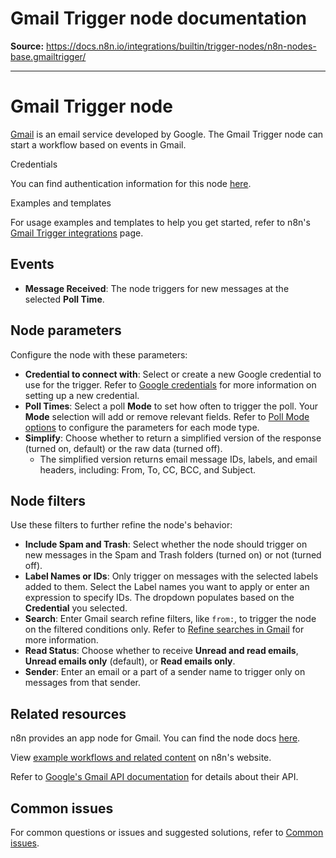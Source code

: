 # Gmail Trigger node documentation

**Source:** https://docs.n8n.io/integrations/builtin/trigger-nodes/n8n-nodes-base.gmailtrigger/

---

# Gmail Trigger node

[Gmail](https://www.gmail.com) is an email service developed by Google. The Gmail Trigger node can start a workflow based on events in Gmail.

Credentials

You can find authentication information for this node [here](../../credentials/google/).

Examples and templates

For usage examples and templates to help you get started, refer to n8n's [Gmail Trigger integrations](https://n8n.io/integrations/gmail-trigger/) page.

## Events

- **Message Received**: The node triggers for new messages at the selected **Poll Time**.

## Node parameters

Configure the node with these parameters:

- **Credential to connect with**: Select or create a new Google credential to use for the trigger. Refer to [Google credentials](../../credentials/google/) for more information on setting up a new credential.
- **Poll Times**: Select a poll **Mode** to set how often to trigger the poll. Your **Mode** selection will add or remove relevant fields. Refer to [Poll Mode options](poll-mode-options/) to configure the parameters for each mode type.
- **Simplify**: Choose whether to return a simplified version of the response (turned on, default) or the raw data (turned off).
  - The simplified version returns email message IDs, labels, and email headers, including: From, To, CC, BCC, and Subject.

## Node filters

Use these filters to further refine the node's behavior:

- **Include Spam and Trash**: Select whether the node should trigger on new messages in the Spam and Trash folders (turned on) or not (turned off).
- **Label Names or IDs**: Only trigger on messages with the selected labels added to them. Select the Label names you want to apply or enter an expression to specify IDs. The dropdown populates based on the **Credential** you selected.
- **Search**: Enter Gmail search refine filters, like `from:`, to trigger the node on the filtered conditions only. Refer to [Refine searches in Gmail](https://support.google.com/mail/answer/7190?hl=en) for more information.
- **Read Status**: Choose whether to receive **Unread and read emails**, **Unread emails only** (default), or **Read emails only**.
- **Sender**: Enter an email or a part of a sender name to trigger only on messages from that sender.

## Related resources

n8n provides an app node for Gmail. You can find the node docs [here](../../app-nodes/n8n-nodes-base.gmail/).

View [example workflows and related content](https://n8n.io/integrations/gmail-trigger/) on n8n's website.

Refer to [Google's Gmail API documentation](https://developers.google.com/gmail/api/guides) for details about their API.

## Common issues

For common questions or issues and suggested solutions, refer to [Common issues](common-issues/).
